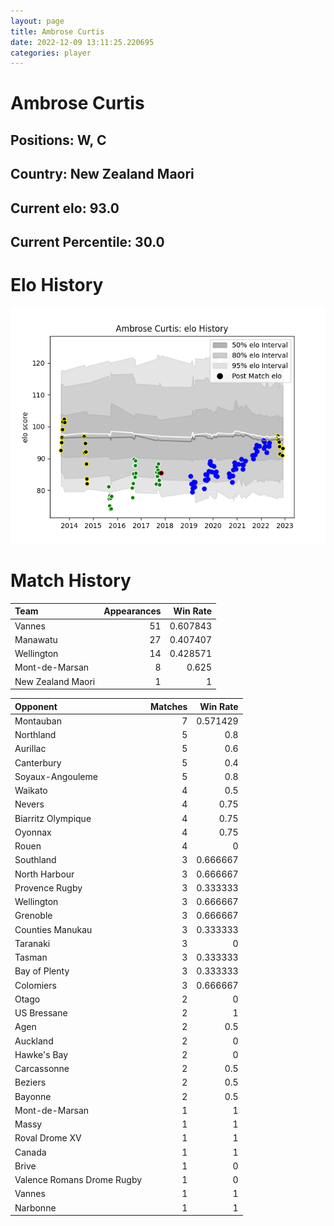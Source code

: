 ```yaml
---  
layout: page  
title: Ambrose Curtis  
date: 2022-12-09 13:11:25.220695  
categories: player  
---
```

# Ambrose Curtis

## Positions: W, C

## Country: New Zealand Maori

## Current elo: 93.0

## Current Percentile: 30.0

# Elo History


![elo history](history_AmbroseCurtis.png)
# Match History


| Team              |   Appearances |   Win Rate |
|:------------------|--------------:|-----------:|
| Vannes            |            51 |   0.607843 |
| Manawatu          |            27 |   0.407407 |
| Wellington        |            14 |   0.428571 |
| Mont-de-Marsan    |             8 |   0.625    |
| New Zealand Maori |             1 |   1        |

| Opponent                   |   Matches |   Win Rate |
|:---------------------------|----------:|-----------:|
| Montauban                  |         7 |   0.571429 |
| Northland                  |         5 |   0.8      |
| Aurillac                   |         5 |   0.6      |
| Canterbury                 |         5 |   0.4      |
| Soyaux-Angouleme           |         5 |   0.8      |
| Waikato                    |         4 |   0.5      |
| Nevers                     |         4 |   0.75     |
| Biarritz Olympique         |         4 |   0.75     |
| Oyonnax                    |         4 |   0.75     |
| Rouen                      |         4 |   0        |
| Southland                  |         3 |   0.666667 |
| North Harbour              |         3 |   0.666667 |
| Provence Rugby             |         3 |   0.333333 |
| Wellington                 |         3 |   0.666667 |
| Grenoble                   |         3 |   0.666667 |
| Counties Manukau           |         3 |   0.333333 |
| Taranaki                   |         3 |   0        |
| Tasman                     |         3 |   0.333333 |
| Bay of Plenty              |         3 |   0.333333 |
| Colomiers                  |         3 |   0.666667 |
| Otago                      |         2 |   0        |
| US Bressane                |         2 |   1        |
| Agen                       |         2 |   0.5      |
| Auckland                   |         2 |   0        |
| Hawke's Bay                |         2 |   0        |
| Carcassonne                |         2 |   0.5      |
| Beziers                    |         2 |   0.5      |
| Bayonne                    |         2 |   0.5      |
| Mont-de-Marsan             |         1 |   1        |
| Massy                      |         1 |   1        |
| Roval Drome XV             |         1 |   1        |
| Canada                     |         1 |   1        |
| Brive                      |         1 |   0        |
| Valence Romans Drome Rugby |         1 |   0        |
| Vannes                     |         1 |   1        |
| Narbonne                   |         1 |   1        |